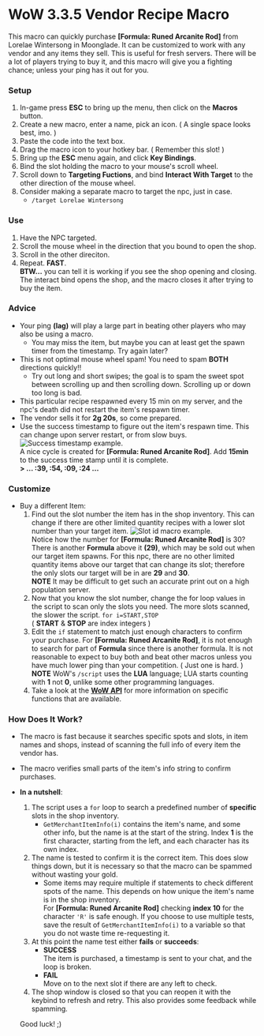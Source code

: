 # WoW 3.3.5 Vendor Recipe Macro

This macro can quickly purchase **[Formula: Runed Arcanite Rod]** from Lorelae Wintersong in Moonglade. It can be customized to work with any vendor and any items they sell.
This is useful for fresh servers. There will be a lot of players trying to buy it, and this macro will give you a fighting chance; unless your ping has it out for you.

### Setup
1. In-game press **ESC** to bring up the menu, then click on the **Macros** button.
2. Create a new macro, enter a name, pick an icon. ( A single space looks best, imo. )
3. Paste the code into the text box.
4. Drag the macro icon to your hotkey bar. ( Remember this slot! )
5. Bring up the **ESC** menu again, and click **Key Bindings**.
6. Bind the slot holding the macro to your mouse's scroll wheel.
7. Scroll down to **Targeting Fuctions**, and bind **Interact With Target** to the other direction of the mouse wheel.
8. Consider making a separate macro to target the npc, just in case.
   * `/target Lorelae Wintersong`

### Use
1. Have the NPC targeted.
2. Scroll the mouse wheel in the direction that you bound to open the shop.
3. Scroll in the other direciton.
4. Repeat. **FAST**.  
**BTW...** you can tell it is working if you see the shop opening and closing. The interact bind opens the shop, and the macro closes it after trying to buy the item.

### Advice
* Your ping **(lag)** will play a large part in beating other players who may also be using a macro.
  - You may miss the item, but maybe you can at least get the spawn timer from the timestamp. Try again later?
* This is not optimal mouse wheel spam! You need to spam **BOTH** directions quickly!!
  * Try out long and short swipes; the goal is to spam the sweet spot between scrolling up and then scrolling down. Scrolling up or down too long is bad.
* This particular recipe respawned every 15 min on my server, and the npc's death did not restart the item's respawn timer.
* The vendor sells it for **2g 20s**, so come prepared.
* Use the success timestamp to figure out the item's respawn time. This can change upon server restart, or from slow buys.
  ![Success timestamp example.](https://steamuserimages-a.akamaihd.net/ugc/1018319920533025653/16A2C20BB16E7D8CF3DB9FFB13D64200153128AF/)  
  A nice cycle is created for **[Formula: Runed Arcanite Rod]**. Add **15min** to the success time stamp until it is complete.  
  **> ... :39, :54, :09, :24 ...** 

### Customize
* Buy a different Item:
  1. Find out the slot number the item has in the shop inventory. This can change if there are other limited quantity recipes with a lower slot number than your target item.
     ![Slot id macro example.](https://i.imgur.com/t88Yc4q.png)  
     Notice how the number for **[Formula: Runed Arcanite Rod]** is 30? There is another **Formula** above it **(29)**, which may be sold out when our target item spawns.
     For this npc, there are no other limited quantity items above our target that can change its slot; therefore the only slots our target will be in are **29** and **30**.  
     **NOTE** It may be difficult to get such an accurate print out on a high population server.
  2. Now that you know the slot number, change the for loop values in the script to scan only the slots you need. The more slots scanned, the slower the script. `for i=START,STOP`  
     ( **START** & **STOP** are index integers )
  3. Edit the `if` statement to match just enough characters to confirm your purchase. For **[Formula: Runed Arcanite Rod]**, it is not enough to search for part of **Formula** since there is another formula. It is not reasonable to expect to buy both and beat other macros unless you have much lower ping than your competition. ( Just one is hard. )  
     **NOTE** WoW's `/script` uses the **LUA** language; LUA starts counting with **1** not **0**, unlike some other programming languages.
  4. Take a look at the [**WoW API**](https://wowwiki.fandom.com/wiki/World_of_Warcraft_API) for more information on specific functions that are available.

### How Does It Work?
* The macro is fast because it searches specific spots and slots, in item names and shops, instead of scanning the full info of every item the vendor has.
* The macro verifies small parts of the item's info string to confirm purchases.
* **In a nutshell**:
  1. The script uses a `for` loop to search a predefined number of **specific** slots in the shop inventory.
     - `GetMerchantItemInfo(i)` contains the item's name, and some other info, but the name is at the start of the string. Index **1** is the first character, starting from the left, and each character has its own index.
  2. The name is tested to confirm it is the correct item. This does slow things down, but it is necessary so that the macro can be spammed without wasting your gold.
     - Some items may require multiple if statements to check different spots of the name. This depends on how unique the item's name is in the shop inventory.  
       For **[Formula: Runed Arcanite Rod]** checking **index 10** for the character `'R'` is safe enough. If you choose to use multiple tests, save the result of `GetMerchantItemInfo(i)` to a variable so that you do not waste time re-requesting it.
  3. At this point the name test either **fails** or **succeeds**:
     - **SUCCESS**  
       The item is purchased, a timestamp is sent to your chat, and the loop is broken.
     - **FAIL**  
       Move on to the next slot if there are any left to check.
  4. The shop window is closed so that you can reopen it with the keybind to refresh and retry. This also provides some feedback while spamming.
  
  Good luck! ;)